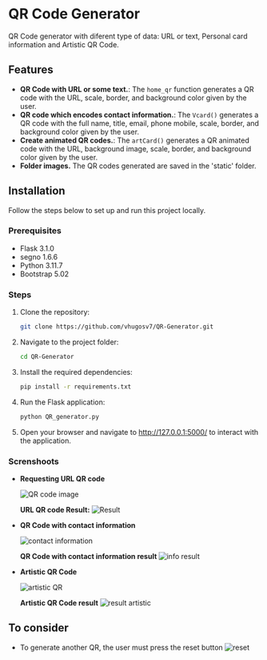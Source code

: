 # QR Code Generator
QR Code generator with diferent type of data: URL or text, Personal card information and Artistic QR Code.


## Features

- **QR Code with URL or some text.**: The `home_qr` function generates a QR code with the URL, scale, border, and background color given by the user.
- **QR code which encodes contact information.**: The `Vcard()` generates a QR code with the full name, title, email, phone mobile, scale, border, and background color given by the user.
- **Create animated QR codes.**: The `artCard()` generates a QR animated code with the URL, background image, scale, border, and background color given by the user.
- **Folder images.** The QR codes generated are saved in the 'static' folder.


## Installation

Follow the steps below to set up and run this project locally.

### Prerequisites

- Flask 3.1.0
- segno 1.6.6
- Python 3.11.7
- Bootstrap 5.02

### Steps

1. Clone the repository:
   ```bash
   git clone https://github.com/vhugosv7/QR-Generator.git

2. Navigate to the project folder:
   ```bash
   cd QR-Generator

3. Install the required dependencies:
   ```bash
   pip install -r requirements.txt

4. Run the Flask application:
   ```bash
   python QR_generator.py

5. Open your browser and navigate to http://127.0.0.1:5000/ to interact with the application.



### Screnshoots


* **Requesting URL QR code**
  
  ![QR code image](https://github.com/user-attachments/assets/8eff5299-a37f-4a46-8404-81446b9074e2)

  **URL QR code Result:**
  ![Result](https://github.com/user-attachments/assets/dbf0e170-84f5-4d48-8699-1b5633de1f27)

  


* **QR Code with contact information**
  
  ![contact information](https://github.com/user-attachments/assets/ea337b43-a07c-4020-a614-9959ab721cf9)
  
  **QR Code with contact information result**
  ![info result](https://github.com/user-attachments/assets/04d547b5-757d-4527-8fc7-9f26da4f5ce0)



* **Artistic QR Code**
  
  ![artistic QR](https://github.com/user-attachments/assets/2d0598bd-7432-45d4-b808-2a896039b795)

  **Artistic QR Code result**
  ![result artistic](https://github.com/user-attachments/assets/3dd667dd-843f-468d-a610-078b7af2feef)

  

## To consider
- To generate another QR, the user must press the reset button
![reset](https://github.com/user-attachments/assets/599ed07d-c30e-4238-bd1f-f2a0d392a57c)


